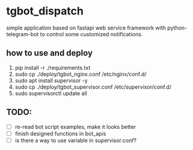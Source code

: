 # tgbot_dispatch

simple application based on fastapi web service framework with python-telegram-bot to control some customized notifications.

## how to use and deploy

1. pip install -r ./requirements.txt
2. sudo cp ./deploy/tgbot_nginx.conf /etc/nginx/conf.d/
3. sudo apt install supervisor -y
4. sudo cp ./deploy/tgbot_supervisor.conf /etc/supervisor/conf.d/
5. sudo supervisorctl update all

## TODO:

- [ ] re-read bot script examples, make it looks better
- [ ] finish designed functions in bot_apis
- [ ] is there a way to use variable in supervisor.conf?
